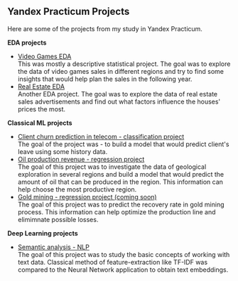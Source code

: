 ## Yandex Practicum Projects

Here are some of the projects from my study in Yandex Practicum.

**EDA projects**
- [Video Games EDA](https://github.com/MrArizona42/yandex_practicum/tree/main/eda_games_project)  
This was mostly a descriptive statistical project. The goal was to explore the data of video games sales in different regions and try to find some insights that would help plan the sales in the following year.
- [Real Estate EDA](https://github.com/MrArizona42/yandex_practicum/tree/main/eda_real_estate_project)  
Another EDA project. The goal was to explore the data of real estate sales advertisements and find out what factors influence the houses' prices the most.

**Classical ML projects**
- [Client churn prediction in telecom - classification project](https://github.com/MrArizona42/yandex_practicum/tree/main/ml_final_telecom_project)  
The goal of the project was - to build a model that would predict client's leave using some history data.
- [Oil production revenue - regression project](https://github.com/MrArizona42/yandex_practicum/tree/main/ml_oil_production_revenue)  
The goal of this project was to investigate the data of geological exploration in several regions and build a model that would predict the amount of oil that can be produced in the region. This information can help choose the most productive region.
- [Gold mining - regression project (coming soon)]()  
The goal of this project was to predict the recovery rate in gold mining process. This information can help optimize the production line and elimimnate possible losses.

**Deep Learning projects**
- [Semantic analysis - NLP](https://github.com/MrArizona42/yandex_practicum/tree/main/ml_bert_project)  
The goal of this project was to study the basic concepts of working with text data. Classical method of feature-extraction like TF-IDF was compared to the Neural Network application to obtain text embeddings.

